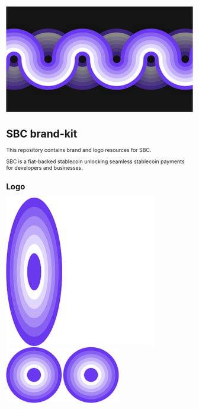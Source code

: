 ![stablecoinxyz](./header.png)

# SBC brand-kit

This repository contains brand and logo resources for SBC. 

SBC is a fiat-backed stablecoin unlocking seamless stablecoin payments for developers and businesses.

## Logo

<img src="https://github.com/stablecoinxyz/brand-kit/blob/main/logo/sbc-white.png" alt="SBC logo" width="400" height="400">
<img src="https://raw.githubusercontent.com/stablecoinxyz/brand-kit/056cabaca4f2e56bdd7c277e95bca84bfd4c6bf7/logo/sbc-logo.svg" alt="SBC logo" width="150" height="150">
<img src="https://github.com/stablecoinxyz/brand-kit/blob/main/logo/sbc-mark.png" alt="SBC logo" width="150" height="150">
